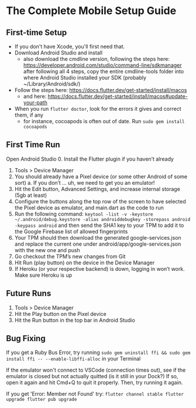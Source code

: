 # The Complete Mobile Setup Guide

## First-time Setup

-   If you don't have Xcode, you'll first need that.
-   Download Android Studio and install
    -   also download the cmdline version, following the steps here: https://developer.android.com/studio/command-line/sdkmanager
        after following all 4 steps, copy the entire cmdline-tools folder into where Android Studio installed your SDK (probably ~/Library/Android/sdk/)
-   Follow the steps here: https://docs.flutter.dev/get-started/install/macos
    -   and here: https://docs.flutter.dev/get-started/install/macos#update-your-path
-   When you run `flutter doctor`, look for the errors it gives and correct them, if any
    -   for instance, cocoapods is often out of date. Run `sudo gem install cocoapods`

## First Time Run

Open Android Studio
0. Install the Flutter plugin if you haven’t already
1. Tools > Device Manager
2. You should already have a Pixel device (or some other Android of some sort)
   a. If you don’t … uh, we need to get you an emulator!
3. Hit the Edit button, Advanced Settings, and increase internal storage (5gb at least)
4. Configure the buttons along the top row of the screen to have selected the Pixel device as emulator, and main.dart as the code to run
5. Run the following command: `keytool -list -v -keystore ~/.android/debug.keystore -alias androiddebugkey -storepass android -keypass android`
   and then send the SHA1 key to your TPM to add it to the Google Firebase list of allowed fingerprints
6. Your TPM should then download the generated google-services.json and replace the current one under android/app/google-services.json with the new one and push
7. Go checkout the TPM’s new changes from Git
8. Hit Run (play button) on the device in the Device Manager
9. If Heroku (or your respective backend) is down, logging in won’t work. Make sure Heroku is up

## Future Runs

1. Tools > Device Manager
2. Hit the Play button on the Pixel device
3. Hit the Run button in the top bar in Android Studio

## Bug Fixing

If you get a Ruby Bus Error, try running `sudo gem uninstall ffi && sudo gem install ffi -- --enable-libffi-alloc` in your Terminal

If the emulator won't connect to VSCode (connection times out), see if the emulator is closed but not actually quitted (is it still in your Dock?) If so, open it again and hit Cmd+Q to quit it properly. Then, try running it again.

If you get 'Error: Member not Found' try:
`flutter channel stable
flutter upgrade
flutter pub upgrade`